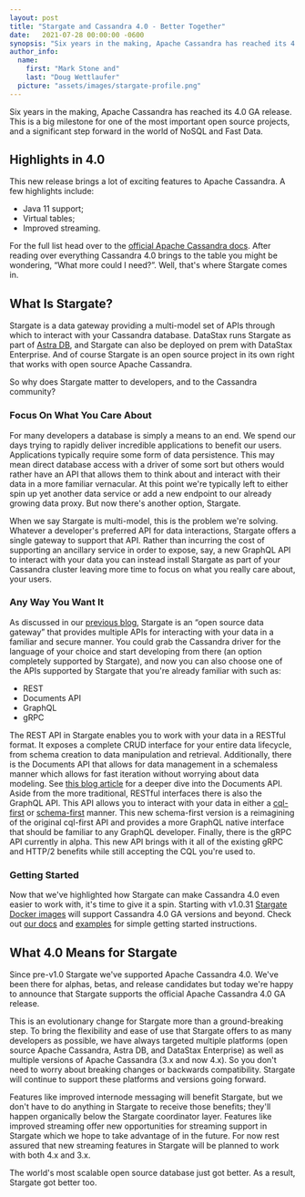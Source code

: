 ```yaml
---
layout: post
title: "Stargate and Cassandra 4.0 - Better Together"
date:   2021-07-28 00:00:00 -0600
synopsis: "Six years in the making, Apache Cassandra has reached its 4.0 GA release. This is a big milestone for one of the most important open source projects, and a significant step forward in the world of NoSQL and Fast Data."
author_info:
  name:
    first: "Mark Stone and"
    last: "Doug Wettlaufer"
  picture: "assets/images/stargate-profile.png"
---
```


Six years in the making, Apache Cassandra has reached its 4.0 GA release. This is a big milestone for one of the most important open source projects, and a significant step forward in the world of NoSQL and Fast Data.

## Highlights in 4.0

This new release brings a lot of exciting features to Apache Cassandra. A few highlights include:
- Java 11 support;
- Virtual tables; 
- Improved streaming. 

For the full list head over to the [official Apache Cassandra docs](https://cassandra.apache.org/doc/latest/new/). After reading over everything Cassandra 4.0 brings to the table you might be wondering, “What more could I need?”. Well, that's where Stargate comes in.

## What Is Stargate?

Stargate is a data gateway providing a multi-model set of APIs through which to interact with your Cassandra database. DataStax runs Stargate as part of [Astra DB](https://www.datastax.com/products/datastax-astra), and Stargate can also be deployed on prem with DataStax Enterprise. And of course Stargate is an open source project in its own right that works with open source Apache Cassandra.

So why does Stargate matter to developers, and to the Cassandra community?

### Focus On What You Care About

For many developers a database is simply a means to an end. We spend our days trying to rapidly deliver incredible applications to benefit our users. Applications typically require some form of data persistence. This may mean direct database access with a driver of some sort but others would rather have an API that allows them to think about and interact with their data in a more familiar vernacular. At this point we're typically left to either spin up yet another data service or add a new endpoint to our already growing data proxy. But now there's another option, Stargate. 

When we say Stargate is multi-model, this is the problem we're solving. Whatever a developer's preferred API for data interactions, Stargate offers a single gateway to support that API. Rather than incurring the cost of supporting an ancillary service in order to expose, say, a new GraphQL API to interact with your data you can instead install Stargate as part of your Cassandra cluster leaving more time to focus on what you really care about, your users.

### Any Way You Want It

As discussed in our [previous blog](https://stargate.io/2020/09/14/init-stargate.html), Stargate is an “open source data gateway” that provides multiple APIs for interacting with your data in a familiar and secure manner. You could grab the Cassandra driver for the language of your choice and start developing from there (an option completely supported by Stargate), and now you can also choose one of the APIs supported by Stargate that you're already familiar with such as:

-	REST
-	Documents API
-	GraphQL
-	gRPC

The REST API in Stargate enables you to work with your data in a RESTful format. It exposes a complete CRUD interface for your entire data lifecycle, from schema creation to data manipulation and retrieval. Additionally, there is the Documents API that allows for data management in a schemaless manner which allows for fast iteration without worrying about data modeling. See [this blog article](https://stargate.io/2020/10/19/the-stargate-cassandra-documents-api.html) for a deeper dive into the Documents API. Aside from the more traditional, RESTful interfaces there is also the GraphQL API. This API allows you to interact with your data in either a [cql-first](https://stargate.io/docs/stargate/1.0/developers-guide/graphql-using.html) or [schema-first](https://stargate.io/docs/stargate/1.0/developers-guide/graphql-first-using.html) manner. This new schema-first version is a reimagining of the original cql-first API and provides a more GraphQL native interface that should be familiar to any GraphQL developer. Finally, there is the gRPC API currently in alpha. This new API brings with it all of the existing gRPC and HTTP/2 benefits while still accepting the CQL you're used to.

### Getting Started
Now that we've highlighted how Stargate can make Cassandra 4.0 even easier to work with, it's time to give it a spin. Starting with v1.0.31 [Stargate Docker images](https://hub.docker.com/r/stargateio/stargate-4_0) will support Cassandra 4.0 GA versions and beyond. Check out [our docs](https://stargate.io/docs/stargate/1.0/developers-guide/install/install_cass_40.html) and [examples](https://github.com/stargate/docker-images/tree/main/cassandra-4.0) for simple getting started instructions.

## What 4.0 Means for Stargate

Since pre-v1.0 Stargate we've supported Apache Cassandra 4.0. We've been there for alphas, betas, and release candidates but today we're happy to announce that Stargate supports the official Apache Cassandra 4.0 GA release.

This is an evolutionary change for Stargate more than a ground-breaking step. To bring the flexibility and ease of use that Stargate offers to as many developers as possible, we have always targeted multiple platforms (open source Apache Cassandra, Astra DB, and DataStax Enterprise) as well as multiple versions of Apache Cassandra (3.x and now 4.x). So you don't need to worry about breaking changes or backwards compatibility. Stargate will continue to support these platforms and versions going forward.

Features like improved internode messaging will benefit Stargate, but we don't have to do anything in Stargate to receive those benefits; they'll happen organically below the Stargate coordinator layer. Features like improved streaming offer new opportunities for streaming support in Stargate which we hope to take advantage of in the future. For now rest assured that new streaming features in Stargate will be planned to work with both 4.x and 3.x.

The world's most scalable open source database just got better. As a result, Stargate got better too. 
